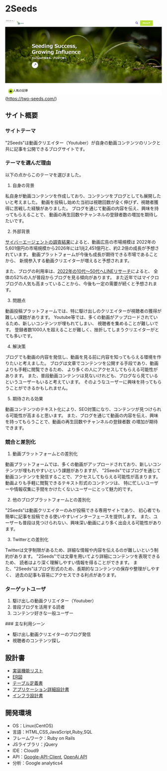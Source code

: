# 2Seeds
![ウェブサイトデザイン](app/assets/images/image_2seeds.png)(https://two-seeds.com/)
## サイト概要
### サイトテーマ
"2Seeds"は動画クリエイター（Youtuber）が自身の動画コンテンツのリンクと共に記事を公開できるブログサイトです。


### テーマを選んだ理由
以下の点からこのテーマを選びました。
1. 自身の背景

私自身が動画コンテンツを作成しており、コンテンツをブログとしても展開したいと考えました。
動画を投稿し始めた当初は視聴回数が全く伸びず、視聴者獲得に苦戦した経験がありました。
ブログを通じて動画の内容を伝え、興味を持ってもらえることで、
動画の再生回数やチャンネルの登録者数の増加を期待したいです。

2. 外部背景

[サイバーエージェントの調査結果](https://www.cyberagent.co.jp/news/detail/id=28533)によると、動画広告の市場規模は
2022年の5,601億円の市場規模から2026年には1兆2,451億円と、約2.2倍の成長が予想されています。
動画プラットフォームが今後も成長が期待できる市場であることから、
新規参入する動画クリエイターが増えると予想されます。

また、ブログの利用率は、[2022年の10代～50代へLINEリサーチ](https://lineresearch-platform.blog.jp/archives/39590287.html)によると、
全体の52%の人が普段からブログを見る傾向があります。
また近年ではマイクロブログの人気も高まっていることから、今後も一定の需要が続くと予想されます。

3. 問題点

動画投稿プラットフォームでは、特に駆け出しのクリエイターが視聴者の獲得が難しい課題があります。
Youtube等では、多くの動画がアップロードされているため、新しいコンテンツが埋もれてしまい、
視聴者を集めることが難しいです。
登録者数1000人を超えることが難しく、挫折してしまうクリエイターがとても多いです。

4. 解決策

ブログでも動画の内容を発信し、動画を見る前に内容を知ってもらえる環境を作りたいと考えました。
ブログは文章でコンテンツを公開する手段であり、動画よりも手軽に閲覧できるため、
より多くの人にアクセスしてもらえる可能性があります。
また、普段動画コンテンツは見ないけれども、ブログなら見ているというユーザーもいると考えています。
そのようなユーザーに興味を持ってもらうことができるかもしれません。

5. 期待される効果

動画コンテンツのテキスト化により、SEO対策になり、コンテンツが見つけられる可能性が高まると思います。
また、ブログを通じて動画の内容を伝え、興味を持ってもらうことで、動画の再生回数やチャンネルの登録者数
の増加が期待できます。

### 競合と差別化
1. 動画プラットフォームとの差別化

動画プラットフォームでは、多くの動画がアップロードされており、新しいコンテンツが埋もれやすいという課題がありますが、
"2Seeds"ではブログを通じて動画コンテンツを発信することで、アクセスしてもらえる可能性が高まります。
動画よりも手軽に閲覧できるテキスト形式のコンテンツは、
特に忙しいユーザーや情報収集に手間をかけたくないユーザーにとって魅力的です。


2. 他のブログプラットフォームとの差別化

"2Seeds"は動画クリエイターのみが投稿できる専用サイトであり、
初心者でも簡単に記事を投稿できる使いやすいインターフェースを提供します。
また、ユーザーも普段は見つけられない、興味深い動画により多く出会える可能性があります。


3. Twitterとの差別化

Twitterは文字制限があるため、詳細な情報や内容を伝えるのが難しいという制約があります。
"2Seeds"では文章を用いてより詳細にコンテンツを表現できるため、
読者はより深く理解しやすい情報を得ることができます。
また、"2Seeds"はブログ形式のため、長期的なコンテンツの保存や整理がしやすく、
過去の記事も容易にアクセスできる利点があります。


### ターゲットユーザ
1. 駆け出しの動画クリエイター（Youtuber）
2. 普段ブログを活用する読者
3. コンテンツ好きな一般ユーザー

​### 主な利用シーン
- 駆け出し動画クリエイターのブログ発信
- 視聴者のコンテンツ探し

## 設計書
- [実装機能リスト](https://docs.google.com/spreadsheets/d/1IKEIIgF9gjkuLv1vAXWJtswVwj657ZDvpVJUSlZzbV0/edit?usp=sharing)
- [ER図](https://viewer.diagrams.net/?tags=%7B%7D&highlight=0000ff&edit=_blank&layers=1&nav=1&title=2seeds.drawio#Uhttps%3A%2F%2Fraw.githubusercontent.com%2FGanmo3%2Fdrawio%2Fmain%2F2seeds.drawio)
- [テーブル定義書](https://docs.google.com/spreadsheets/d/1lAWPEyV9N0iK3HR92h8KX-l-o8PR1NATl8amYnyoq-Y/edit?usp=sharing)
- [アプリケーション詳細設計書](https://docs.google.com/spreadsheets/d/18j_40XPl1tqDtz9oDYATt7b2NeXC_fysV1027hO6ow4/edit#gid=549108681)
- [インフラ設計書](https://docs.google.com/spreadsheets/d/1AsAg6Z8v0BkMsnvSUh5lSJtNkMwutrQB/edit#gid=1237138394)
​
## 開発環境
- OS：Linux(CentOS)
- 言語：HTML,CSS,JavaScript,Ruby,SQL
- フレームワーク：Ruby on Rails
- JSライブラリ：jQuery
- IDE：Cloud9
- API：[Google-API-Client](https://github.com/googleapis/google-api-ruby-client), [OpenAi API](https://openai.com/)
- 分析：Google analytics4